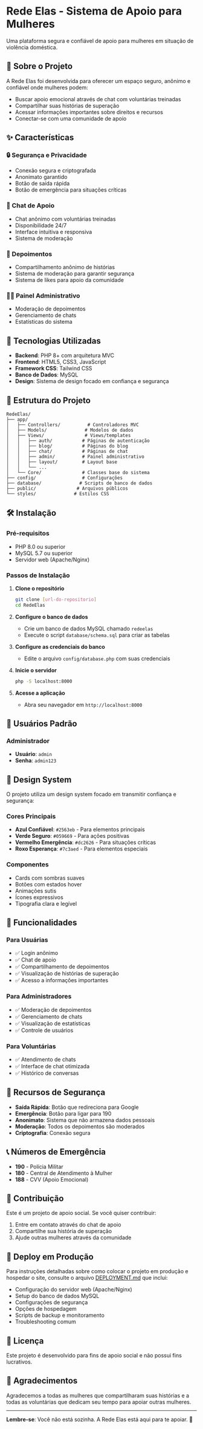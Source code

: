 # Rede Elas - Sistema de Apoio para Mulheres

Uma plataforma segura e confiável de apoio para mulheres em situação de violência doméstica.

## 🎯 Sobre o Projeto

A Rede Elas foi desenvolvida para oferecer um espaço seguro, anônimo e confiável onde mulheres podem:
- Buscar apoio emocional através de chat com voluntárias treinadas
- Compartilhar suas histórias de superação
- Acessar informações importantes sobre direitos e recursos
- Conectar-se com uma comunidade de apoio

## ✨ Características

### 🔒 Segurança e Privacidade
- Conexão segura e criptografada
- Anonimato garantido
- Botão de saída rápida
- Botão de emergência para situações críticas

### 💬 Chat de Apoio
- Chat anônimo com voluntárias treinadas
- Disponibilidade 24/7
- Interface intuitiva e responsiva
- Sistema de moderação

### 📝 Depoimentos
- Compartilhamento anônimo de histórias
- Sistema de moderação para garantir segurança
- Sistema de likes para apoio da comunidade

### 👩‍💼 Painel Administrativo
- Moderação de depoimentos
- Gerenciamento de chats
- Estatísticas do sistema

## 🚀 Tecnologias Utilizadas

- **Backend**: PHP 8+ com arquitetura MVC
- **Frontend**: HTML5, CSS3, JavaScript
- **Framework CSS**: Tailwind CSS
- **Banco de Dados**: MySQL
- **Design**: Sistema de design focado em confiança e segurança

## 📁 Estrutura do Projeto

```
RedeElas/
├── app/
│   ├── Controllers/          # Controladores MVC
│   ├── Models/              # Modelos de dados
│   ├── Views/               # Views/templates
│   │   ├── auth/           # Páginas de autenticação
│   │   ├── blog/           # Páginas do blog
│   │   ├── chat/           # Páginas de chat
│   │   ├── admin/          # Painel administrativo
│   │   ├── layout/         # Layout base
│   │   └── ...
│   └── Core/               # Classes base do sistema
├── config/                 # Configurações
├── database/              # Scripts de banco de dados
├── public/               # Arquivos públicos
└── styles/              # Estilos CSS
```

## 🛠️ Instalação

### Pré-requisitos
- PHP 8.0 ou superior
- MySQL 5.7 ou superior
- Servidor web (Apache/Nginx)

### Passos de Instalação

1. **Clone o repositório**
   ```bash
   git clone [url-do-repositorio]
   cd RedeElas
   ```

2. **Configure o banco de dados**
   - Crie um banco de dados MySQL chamado `redeelas`
   - Execute o script `database/schema.sql` para criar as tabelas

3. **Configure as credenciais do banco**
   - Edite o arquivo `config/database.php` com suas credenciais

4. **Inicie o servidor**
   ```bash
   php -S localhost:8000
   ```

5. **Acesse a aplicação**
   - Abra seu navegador em `http://localhost:8000`

## 👤 Usuários Padrão

### Administrador
- **Usuário**: `admin`
- **Senha**: `admin123`

## 🎨 Design System

O projeto utiliza um design system focado em transmitir confiança e segurança:

### Cores Principais
- **Azul Confiável**: `#2563eb` - Para elementos principais
- **Verde Seguro**: `#059669` - Para ações positivas
- **Vermelho Emergência**: `#dc2626` - Para situações críticas
- **Roxo Esperança**: `#7c3aed` - Para elementos especiais

### Componentes
- Cards com sombras suaves
- Botões com estados hover
- Animações sutis
- Ícones expressivos
- Tipografia clara e legível

## 🔧 Funcionalidades

### Para Usuárias
- ✅ Login anônimo
- ✅ Chat de apoio
- ✅ Compartilhamento de depoimentos
- ✅ Visualização de histórias de superação
- ✅ Acesso a informações importantes

### Para Administradores
- ✅ Moderação de depoimentos
- ✅ Gerenciamento de chats
- ✅ Visualização de estatísticas
- ✅ Controle de usuários

### Para Voluntárias
- ✅ Atendimento de chats
- ✅ Interface de chat otimizada
- ✅ Histórico de conversas

## 🚨 Recursos de Segurança

- **Saída Rápida**: Botão que redireciona para Google
- **Emergência**: Botão para ligar para 190
- **Anonimato**: Sistema que não armazena dados pessoais
- **Moderação**: Todos os depoimentos são moderados
- **Criptografia**: Conexão segura

## 📞 Números de Emergência

- **190** - Polícia Militar
- **180** - Central de Atendimento à Mulher
- **188** - CVV (Apoio Emocional)

## 🤝 Contribuição

Este é um projeto de apoio social. Se você quiser contribuir:

1. Entre em contato através do chat de apoio
2. Compartilhe sua história de superação
3. Ajude outras mulheres através da comunidade

## 🚀 Deploy em Produção

Para instruções detalhadas sobre como colocar o projeto em produção e hospedar o site, consulte o arquivo [DEPLOYMENT.md](DEPLOYMENT.md) que inclui:

- Configuração do servidor web (Apache/Nginx)
- Setup do banco de dados MySQL
- Configurações de segurança
- Opções de hospedagem
- Scripts de backup e monitoramento
- Troubleshooting comum

## 📄 Licença

Este projeto é desenvolvido para fins de apoio social e não possui fins lucrativos.

## 💝 Agradecimentos

Agradecemos a todas as mulheres que compartilharam suas histórias e a todas as voluntárias que dedicam seu tempo para apoiar outras mulheres.

---

**Lembre-se**: Você não está sozinha. A Rede Elas está aqui para te apoiar. 💙
